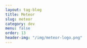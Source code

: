 ```yaml
---
layout: tag-blog
title: Meteor
slug: meteor
category: dev
menu: false
order: 13
header-img: "/img/meteor-logo.png"
---
```

